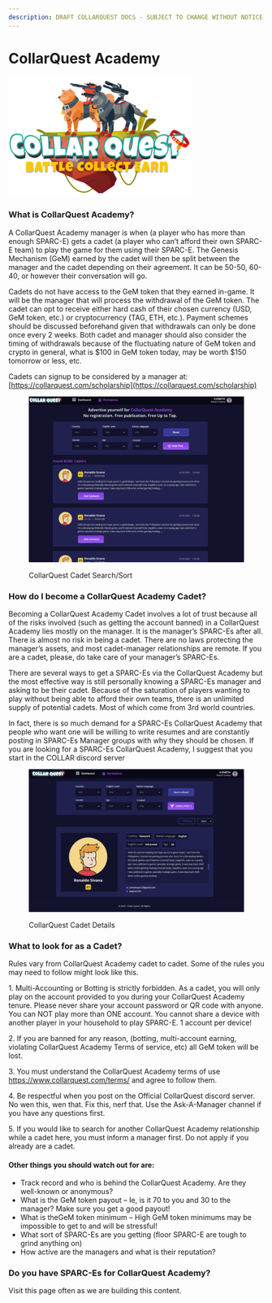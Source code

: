```yaml
---
description: DRAFT COLLARQUEST DOCS - SUBJECT TO CHANGE WITHOUT NOTICE.
---
```


# CollarQuest Academy

![CollarQuest a Metaverse Play2Earn Ecosystem](../../.gitbook/assets/CQ-Title.png)

### What is CollarQuest Academy?

A CollarQuest Academy manager is when (a player who has more than enough SPARC-E) gets a cadet (a player who can’t afford their own SPARC-E team) to play the game for them using their SPARC-E. The Genesis Mechanism (GeM) earned by the cadet will then be split between the manager and the cadet depending on their agreement. It can be 50-50, 60-40, or however their conversation will go.

Cadets do not have access to the GeM token that they earned in-game. It will be the manager that will process the withdrawal of the GeM token. The cadet can opt to receive either hard cash of their chosen currency (USD, GeM token, etc.) or cryptocurrency (TAG, ETH, etc.). Payment schemes should be discussed beforehand given that withdrawals can only be done once every 2 weeks. Both cadet and manager should also consider the timing of withdrawals because of the fluctuating nature of GeM token and crypto in general, what is $100 in GeM token today, may be worth $150 tomorrow or less, etc.

Cadets can signup to be considered by a manager at: [https://collarquest.com/scholarship](https://collarquest.com/scholarship)

<figure><img src="../../.gitbook/assets/Cadet-Search.png" alt=""><figcaption><p>CollarQuest Cadet Search/Sort</p></figcaption></figure>

### **How do I become a** CollarQuest Academy **Cadet?**

Becoming a CollarQuest Academy Cadet involves a lot of trust because all of the risks involved (such as getting the account banned) in a CollarQuest Academy lies mostly on the manager. It is the manager’s SPARC-Es after all. There is almost no risk in being a cadet. There are no laws protecting the manager’s assets, and most cadet-manager relationships are remote. If you are a cadet, please, do take care of your manager’s SPARC-Es.

There are several ways to get a SPARC-Es via the CollarQuest Academy but the most effective way is still personally knowing a SPARC-Es manager and asking to be their cadet. Because of the saturation of players wanting to play without being able to afford their own teams, there is an unlimited supply of potential cadets. Most of which come from 3rd world countries.

In fact, there is so much demand for a SPARC-Es CollarQuest Academy that people who want one will be willing to write resumes and are constantly posting in SPARC-Es Manager groups with why they should be chosen. If you are looking for a SPARC-Es CollarQuest Academy, I suggest that you start in the COLLAR discord server

<figure><img src="../../.gitbook/assets/Cadet-Details.png" alt=""><figcaption><p>CollarQuest Cadet Details</p></figcaption></figure>

### **What to look for as a Cadet?**

Rules vary from CollarQuest Academy cadet to cadet. Some of the rules you may need to follow might look like this.

1\. Multi-Accounting or Botting is strictly forbidden. As a cadet, you will only play on the account provided to you during your CollarQuest Academy tenure. Please never share your account password or QR code with anyone. You can NOT play more than ONE account. You cannot share a device with another player in your household to play SPARC-E. 1 account per device!

2\. If you are banned for any reason, (botting, multi-account earning, violating CollarQuest Academy Terms of service, etc) all GeM token will be lost.

3\. You must understand the CollarQuest Academy terms of use https://www.collarquest.com/terms/ and agree to follow them.

4\. Be respectful when you post on the Official CollarQuest discord server. No wen this, wen that. Fix this, nerf that. Use the Ask-A-Manager channel if you have any questions first.

5\. If you would like to search for another CollarQuest Academy relationship while a cadet here, you must inform a manager first. Do not apply if you already are a cadet.

#### **Other things you should watch out for are:**

* Track record and who is behind the CollarQuest Academy. Are they well-known or anonymous?
* What is the GeM token payout – Ie, is it 70 to you and 30 to the manager? Make sure you get a good payout!
* What is theGeM token minimum – High GeM token minimums may be impossible to get to and will be stressful!
* What sort of SPARC-Es are you getting (floor SPARC-E are tough to grind anything on)
* How active are the managers and what is their reputation?

### **Do you have SPARC-Es for CollarQuest Academy?**

Visit this page often as we are building this content.
